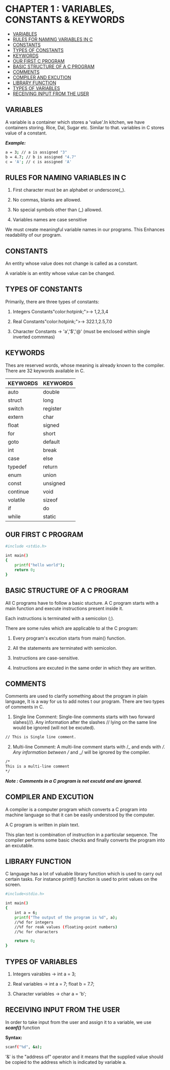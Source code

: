 # CHAPTER 1 : VARIABLES, CONSTANTS & KEYWORDS

- [VARIABLES](#variables)
- [RULES FOR NAMING VARIABLES IN C](#rules-for-naming-variables-in-c)
- [CONSTANTS](#constants)
- [TYPES OF CONSTANTS](#types-of-constants)
- [KEYWORDS](#keywords)
- [OUR FIRST C PROGRAM](#our-first-c-program)
- [BASIC STRUCTURE OF A C PROGRAM](#basic-structure-of-a-c-program)
- [COMMENTS](#comments)
- [COMPILER AND EXCUTION](#compiler-and-excution)
- [LIBRARY FUNCTION](#library-function)
- [TYPES OF VARIABLES](#types-of-variables)
- [RECEIVING INPUT FROM THE USER](#receiving-input-from-the-user)

## VARIABLES

A variable is a container which stores a 'value'.In kitchen, we have containers storing. Rice, Dal, Sugar etc. Similar to that. variables in C stores value of a constant.

**_Example:_**

```bash
a = 3; // a is assigned "3"
b = 4.7; // b is assigned "4.7"
c = 'A'; // c is assigned 'A'
```

## RULES FOR NAMING VARIABLES IN C

1.  First character must be an alphabet or underscore(\_).

2.  No commas, blanks are allowed.

3.  No special symbols other than (\_) allowed.

4.  Variables names are case sensitive

We must create meaningful variable names in our programs. This Enhances readability of our program.

## CONSTANTS

An entity whose value does not change is called as a constant.

A variable is an entity whose value can be changed.

## TYPES OF CONSTANTS

Primarily, there are three types of constants:

1. Integers Constants"color:hotpink;">&rarr; 1,2,3,4

2. Real Constants"color:hotpink;">&rarr; 322.1,2.5,7.0

3. Character Constants &rarr; 'a','$','@' (must be enclosed within single inverted commmas)

<!-- Size of int : 4 bytes
Size of float : 4 bytes
Size of char : 1 bytes  -->

## KEYWORDS

Thes are reserved words, whose meaning is already known to the compiler. There are 32 keywords available in C.

| KEYWORDS | KEYWORDS |
| -------- | -------- |
| auto     | double   |
| struct   | long     |
| switch   | register |
| extern   | char     |
| float    | signed   |
| for      | short    |
| goto     | default  |
| int      | break    |
| case     | else     |
| typedef  | return   |
| enum     | union    |
| const    | unsigned |
| continue | void     |
| volatile | sizeof   |
| if       | do       |
| while    | static   |

## OUR FIRST C PROGRAM

```bash
#include <stdio.h>

int main()
{
    printf("hello world");
    return 0;
}
```

## BASIC STRUCTURE OF A C PROGRAM

All C programs have to follow a basic stucture. A C program starts with a main function and execute instructions present inside it.

Each instructions is terminated with a semicolon (;).

There are some rules which are applicable to al the C program:

1. Every program's excution starts from main() function.

2. All the statements are terminated with semicolon.

3. Instructions are case-sensitive.

4. Instructions are excuted in the same order in which they are written.

## COMMENTS

Comments are used to clarify something about the program in plain language, It is a way for us to add notes t our program. There are two types of comments in C.

1. Single line Comment: Single-line comments starts with two forward slahes(//). Any information after the slashes // lying on the same line would be ignored (will not be excuted).

```bash
// This is Single line comment.
```

2. Multi-line Comment: A multi-line comment starts with /_ and ends with _/. Any information between /_ and _/ will be ignored by the compiler.

```bash
/*
This is a multi-line comment
*/
```

**_Note : Comments in a C program is not excutd and are ignored._**

## COMPILER AND EXCUTION

A compiler is a computer program which converts a C program into machine language so that it can be easily understood by the computer.

A C program is written in plain text.

This plan text is combination of instruction in a particular sequence. The compiler performs some basic checks and finally converts the program into an excutable.

## LIBRARY FUNCTION

C language has a lot of valuable library function which is used to carry out certain tasks. For instance printf() function is used to print values on the screen.

```bash
#include<stdio.h>

int main()
{
    int a = 6;
    printf("The output of the program is %d", a);
    //%d for integers
    //%f for reak values (floating-point numbers)
    //%c for characters

    return 0;
}
```

## TYPES OF VARIABLES

1. Integers vairables &rarr; int a = 3;

2. Real variables &rarr; int a = 7; float b = 7.7;

3. Character variables &rarr; char a = 'b';

## RECEIVING INPUT FROM THE USER

In order to take input from the user and assign it to a variable, we use **_scanf()_** function

**Syntax:**

```bash
scanf("%d", &a);
```

'&' is the "address of" operator and it means that the supplied value should be copied to the address which is indicated by variable a.
